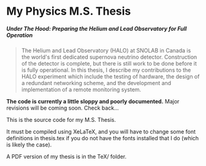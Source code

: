 My Physics M.S. Thesis
=============

##### Under The Hood: Preparing the Helium and Lead Observatory for Full Operation

>The Helium and Lead Observatory (HALO) at SNOLAB in Canada is the world's first dedicated supernova neutrino detector. Construction of the detector is complete, but there is still work to be done before it is fully operational. In this thesis, I describe my contributions to the HALO experiment which include the testing of hardware, the design of a redundant networking scheme, and the development and implementation of a remote monitoring system.

**The code is currently a little sloppy and poorly documented.** Major revisions will be coming soon. Check back...

This is the source code for my M.S. Thesis.

It must be compiled using XeLaTeX, and you will have to change some font definitions in thesis.tex if you do not have the fonts installed that I do (which is likely the case).

A PDF version of my thesis is in the TeX/ folder.
